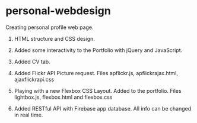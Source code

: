 personal-webdesign
==================

Creating personal profile web page.

1) HTML structure and CSS design.

2) Added some interactivity to the Portfolio with jQuery and JavaScript.

3) Added CV tab.

4) Added Flickr API Picture request. Files apflickr.js, apflickrajax.html, ajaxflickrapi.css

5) Playing with a new Flexbox CSS Layout. Added to the portfolio. Files lightbox.js, flexbox.html and flexbox.css

6) Added RESTful API with Firebase app database. All info can be changed in real time. 
